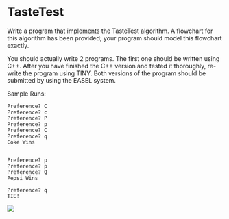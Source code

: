 # TasteTest

Write a program that implements the TasteTest algorithm. A flowchart for this algorithm has been provided; your program should model this flowchart exactly.
 
You should actually write 2 programs. The first one should be written using C++. After you have finished the C++ version and tested it thoroughly, re-write the program using TINY. Both versions of the program should be submitted by using the EASEL system.
 
Sample Runs:

```
Preference? C
Preference? c
Preference? P
Preference? p
Preference? C
Preference? q
Coke Wins


Preference? p
Preference? p
Preference? Q
Pepsi Wins

Preference? q
TIE!
```

<img src="http://i.imgur.com/0sEFtgw.gif">
